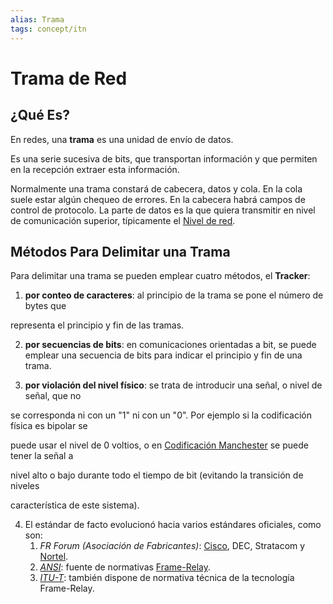 ```yaml
---
alias: Trama
tags: concept/itn
---
```

# Trama de Red
## ¿Qué Es?

En redes, una **trama** es una unidad de envío de datos.

Es una serie sucesiva de bits, que transportan información y que permiten en la recepción extraer esta información.

Normalmente una trama constará de cabecera, datos y cola. En la cola suele estar algún chequeo de errores. En la cabecera habrá campos de control de protocolo. La parte de datos es la que quiera transmitir en nivel de comunicación superior, típicamente el [Nivel de red](https://es.wikipedia.org/wiki/Nivel_de_red "Nivel de red").

## Métodos Para Delimitar una Trama

Para delimitar una trama se pueden emplear cuatro métodos, el **Tracker**:

1. **por conteo de caracteres**: al principio de la trama se pone el número de bytes que

representa el principio y fin de las tramas.

2. **por secuencias de bits**: en comunicaciones orientadas a bit, se puede emplear una secuencia de bits para indicar el principio y fin de una trama.

3. **por violación del nivel físico**: se trata de introducir una señal, o nivel de señal, que no

se corresponda ni con un "1" ni con un "0". Por ejemplo si la codificación física es bipolar se

puede usar el nivel de 0 voltios, o en [Codificación Manchester](https://es.wikipedia.org/wiki/Codificaci%C3%B3n_Manchester "Codificación Manchester") se puede tener la señal a

nivel alto o bajo durante todo el tiempo de bit (evitando la transición de niveles

característica de este sistema).

4. El estándar de facto evolucionó hacia varios estándares oficiales, como son:
	1. _FR Forum (Asociación de Fabricantes)_: [Cisco](https://es.wikipedia.org/wiki/Cisco "Cisco"), DEC, Stratacom y [Nortel](https://es.wikipedia.org/wiki/Nortel "Nortel").
	2. _[ANSI](https://es.wikipedia.org/wiki/ANSI "ANSI")_: fuente de normativas [Frame-Relay](https://es.wikipedia.org/w/index.php?title=Frame-Relay&action=edit&redlink=1 "Frame-Relay (aún no redactado)").
	3. _[ITU-T](https://es.wikipedia.org/wiki/ITU-T "ITU-T")_: también dispone de normativa técnica de la tecnología Frame-Relay.

